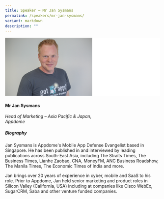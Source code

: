```yaml
---
title: Speaker – Mr Jan Sysmans
permalink: /speakers/mr-jan-sysmans/
variant: markdown
description: ""
---
```

![](/images/2024%20speakers/Mr_Jan_Sysmans.png)
#### **Mr Jan Sysmans**

*Head of Marketing – Asia Pacific &amp; Japan, <br> Appdome*

##### **Biography**
Jan Sysmans is Appdome's Mobile App Defense Evangelist based in Singapore. He has been published in and interviewed by leading publications across South-East Asia, including The Straits Times, The Business Times, Lianhe Zaobao, CNA, MoneyFM, ANC Business Roadshow,  The Manila Times, The Economic Times of India and more. 
 
Jan brings over 20 years of experience in cyber, mobile and SaaS to his role. Prior to Appdome, Jan held senior marketing and product roles in Silicon Valley (California, USA) including at companies like Cisco WebEx, SugarCRM, Saba and other venture funded companies.